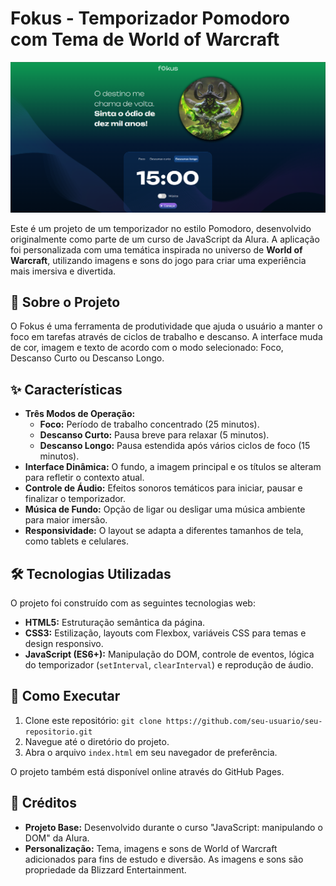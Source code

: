 # Fokus - Temporizador Pomodoro com Tema de World of Warcraft

<img height="full" src="./imagens/screenshot.png" >


Este é um projeto de um temporizador no estilo Pomodoro, desenvolvido originalmente como parte de um curso de JavaScript da Alura. A aplicação foi personalizada com uma temática inspirada no universo de **World of Warcraft**, utilizando imagens e sons do jogo para criar uma experiência mais imersiva e divertida.

## 🚀 Sobre o Projeto

O Fokus é uma ferramenta de produtividade que ajuda o usuário a manter o foco em tarefas através de ciclos de trabalho e descanso. A interface muda de cor, imagem e texto de acordo com o modo selecionado: Foco, Descanso Curto ou Descanso Longo.

## ✨ Características

- **Três Modos de Operação:**
  - **Foco:** Período de trabalho concentrado (25 minutos).
  - **Descanso Curto:** Pausa breve para relaxar (5 minutos).
  - **Descanso Longo:** Pausa estendida após vários ciclos de foco (15 minutos).
- **Interface Dinâmica:** O fundo, a imagem principal e os títulos se alteram para refletir o contexto atual.
- **Controle de Áudio:** Efeitos sonoros temáticos para iniciar, pausar e finalizar o temporizador.
- **Música de Fundo:** Opção de ligar ou desligar uma música ambiente para maior imersão.
- **Responsividade:** O layout se adapta a diferentes tamanhos de tela, como tablets e celulares.

## 🛠️ Tecnologias Utilizadas

O projeto foi construído com as seguintes tecnologias web:

- **HTML5:** Estruturação semântica da página.
- **CSS3:** Estilização, layouts com Flexbox, variáveis CSS para temas e design responsivo.
- **JavaScript (ES6+):** Manipulação do DOM, controle de eventos, lógica do temporizador (`setInterval`, `clearInterval`) e reprodução de áudio.

## 📂 Como Executar

1.  Clone este repositório: `git clone https://github.com/seu-usuario/seu-repositorio.git`
2.  Navegue até o diretório do projeto.
3.  Abra o arquivo `index.html` em seu navegador de preferência.

O projeto também está disponível online através do GitHub Pages.

## 📜 Créditos

- **Projeto Base:** Desenvolvido durante o curso "JavaScript: manipulando o DOM" da Alura.
- **Personalização:** Tema, imagens e sons de World of Warcraft adicionados para fins de estudo e diversão. As imagens e sons são propriedade da Blizzard Entertainment.